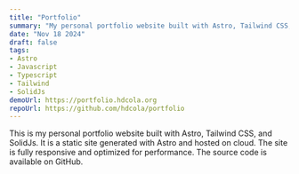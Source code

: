 ```yaml
---
title: "Portfolio"
summary: "My personal portfolio website built with Astro, Tailwind CSS, and SolidJs."
date: "Nov 18 2024"
draft: false
tags:
- Astro
- Javascript
- Typescript
- Tailwind
- SolidJs
demoUrl: https://portfolio.hdcola.org
repoUrl: https://github.com/hdcola/portfolio
---
```


This is my personal portfolio website built with Astro, Tailwind CSS, and SolidJs. It is a static site generated with Astro and hosted on cloud. The site is fully responsive and optimized for performance. The source code is available on GitHub.
